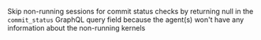 Skip non-running sessions for commit status checks by returning null in the `commit_status` GraphQL query field because the agent(s) won't have any information about the non-running kernels
